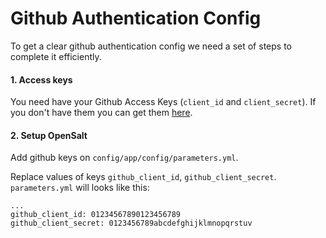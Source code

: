# Github Authentication Config

To get a clear github authentication config we need a set of steps to complete it efficiently.

#### 1. Access keys
You need have your Github Access Keys (`client_id` and `client_secret`). If you don't have them you can get them [here](https://github.com/settings/applications/new).

#### 2. Setup OpenSalt
Add github keys on `config/app/config/parameters.yml`.

Replace values of keys `github_client_id`, `github_client_secret`. `parameters.yml` will looks like this:


```
...
github_client_id: 01234567890123456789
github_client_secret: 0123456789abcdefghijklmnopqrstuv
```
